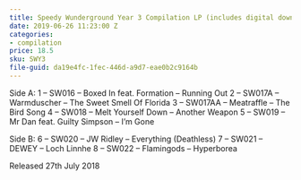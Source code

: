 ```yaml
---
title: Speedy Wunderground Year 3 Compilation LP (includes digital download)
date: 2019-06-26 11:23:00 Z
categories:
- compilation
price: 18.5
sku: SWY3
file-guid: da19e4fc-1fec-446d-a9d7-eae0b2c9164b
---
```


Side A:
1 – SW016 – Boxed In feat. Formation – Running Out
2 – SW017A – Warmduscher – The Sweet Smell Of Florida
3 – SW017AA – Meatraffle – The Bird Song
4 – SW018 – Melt Yourself Down – Another Weapon
5 – SW019 – Mr Dan feat. Guilty Simpson – I’m Gone

Side B:
6 – SW020 – JW Ridley – Everything (Deathless)
7 – SW021 – DEWEY – Loch Linnhe
8 – SW022 – Flamingods – Hyperborea

Released 27th July 2018